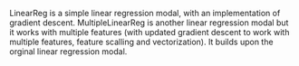LinearReg is a simple linear regression modal, with an implementation of gradient descent.
MultipleLinearReg is another linear regression modal but it works with multiple features (with updated gradient descent to work with multiple features, feature scalling and vectorization). It builds upon the orginal linear regression modal. 
